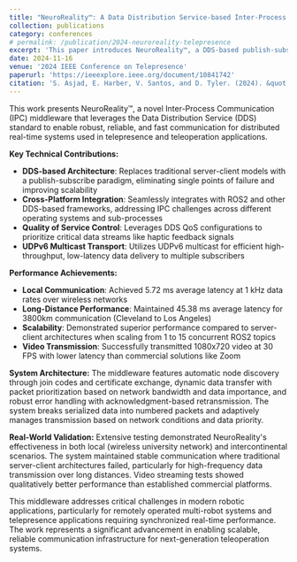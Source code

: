 ```yaml
---
title: "NeuroReality™: A Data Distribution Service-based Inter-Process Communication Middleware"
collection: publications
category: conferences
# permalink: /publication/2024-neuroreality-telepresence
excerpt: 'This paper introduces NeuroReality™, a DDS-based publish-subscribe middleware designed for distributed real-time systems in telepresence and teleoperation applications, offering low-latency, high reliability, and high throughput communication that outperforms traditional server-client architectures.'
date: 2024-11-16
venue: '2024 IEEE Conference on Telepresence'
paperurl: 'https://ieeexplore.ieee.org/document/10841742'
citation: 'S. Asjad, E. Harber, V. Santos, and D. Tyler. (2024). &quot;NeuroReality™: A Data Distribution Service-based Inter-Process Communication Middleware.&quot; <i>2024 IEEE Conference on Telepresence</i>. pp. 168-171.'
---
```

This work presents NeuroReality™, a novel Inter-Process Communication (IPC) middleware that leverages the Data Distribution Service (DDS) standard to enable robust, reliable, and fast communication for distributed real-time systems used in telepresence and teleoperation applications.

**Key Technical Contributions:**
- **DDS-based Architecture**: Replaces traditional server-client models with a publish-subscribe paradigm, eliminating single points of failure and improving scalability
- **Cross-Platform Integration**: Seamlessly integrates with ROS2 and other DDS-based frameworks, addressing IPC challenges across different operating systems and sub-processes
- **Quality of Service Control**: Leverages DDS QoS configurations to prioritize critical data streams like haptic feedback signals
- **UDPv6 Multicast Transport**: Utilizes UDPv6 multicast for efficient high-throughput, low-latency data delivery to multiple subscribers

**Performance Achievements:**
- **Local Communication**: Achieved 5.72 ms average latency at 1 kHz data rates over wireless networks
- **Long-Distance Performance**: Maintained 45.38 ms average latency for 3800km communication (Cleveland to Los Angeles)
- **Scalability**: Demonstrated superior performance compared to server-client architectures when scaling from 1 to 15 concurrent ROS2 topics
- **Video Transmission**: Successfully transmitted 1080x720 video at 30 FPS with lower latency than commercial solutions like Zoom

**System Architecture:**
The middleware features automatic node discovery through join codes and certificate exchange, dynamic data transfer with packet prioritization based on network bandwidth and data importance, and robust error handling with acknowledgment-based retransmission. The system breaks serialized data into numbered packets and adaptively manages transmission based on network conditions and data priority.

**Real-World Validation:**
Extensive testing demonstrated NeuroReality's effectiveness in both local (wireless university network) and intercontinental scenarios. The system maintained stable communication where traditional server-client architectures failed, particularly for high-frequency data transmission over long distances. Video streaming tests showed qualitatively better performance than established commercial platforms.

This middleware addresses critical challenges in modern robotic applications, particularly for remotely operated multi-robot systems and telepresence applications requiring synchronized real-time performance. The work represents a significant advancement in enabling scalable, reliable communication infrastructure for next-generation teleoperation systems.